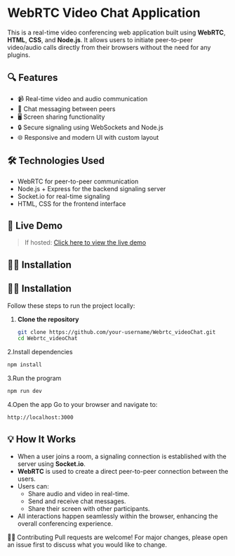 # WebRTC Video Chat Application

This is a real-time video conferencing web application built using **WebRTC**, **HTML**, **CSS**, and **Node.js**. It allows users to initiate peer-to-peer video/audio calls directly from their browsers without the need for any plugins.

## 🔍 Features

- 📹 Real-time video and audio communication
- 💬 Chat messaging between peers
- 🖥️ Screen sharing functionality
- 🔒 Secure signaling using WebSockets and Node.js
- 🌐 Responsive and modern UI with custom layout

## 🛠️ Technologies Used

- WebRTC for peer-to-peer communication
- Node.js + Express for the backend signaling server
- Socket.io for real-time signaling
- HTML, CSS for the frontend interface

## 🚀 Live Demo

> If hosted: [Click here to view the live demo](https://youtu.be/jFsKI0WS2-U)


## 🧑‍💻 Installation

## 🧑‍💻 Installation

Follow these steps to run the project locally:

1. **Clone the repository**
   ```bash
   git clone https://github.com/your-username/Webrtc_videoChat.git
   cd Webrtc_videoChat
2.Install dependencies
```bash
npm install
```
3.Run the program
```bash
npm run dev
```
4.Open the app
Go to your browser and navigate to:

```bash
http://localhost:3000
```

## 💡 How It Works

- When a user joins a room, a signaling connection is established with the server using **Socket.io**.
- **WebRTC** is used to create a direct peer-to-peer connection between the users.
- Users can:
  - Share audio and video in real-time.
  - Send and receive chat messages.
  - Share their screen with other participants.
- All interactions happen seamlessly within the browser, enhancing the overall conferencing experience.


🙋‍♂️ Contributing
Pull requests are welcome! For major changes, please open an issue first to discuss what you would like to change.
